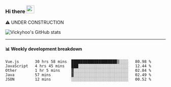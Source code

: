 ### Hi there <a href="https://www.gautamkrishnar.com/"><img src="https://media.giphy.com/media/hvRJCLFzcasrR4ia7z/giphy.gif" width="25px"></a>
⚠️ UNDER CONSTRUCTION

![Vickyhoo's GitHub stats](https://github-readme-stats.vercel.app/api?username=vickyhoo&theme=react&show_icons=true)

---

#### :bar_chart: Weekly development breakdown

<!--START_SECTION:waka-->
```text
Vue.js       30 hrs 58 mins  ████████████████████▒░░░░   80.98 % 
JavaScript   4 hrs 45 mins   ███░░░░░░░░░░░░░░░░░░░░░░   12.44 % 
Other        1 hr 5 mins     ▓░░░░░░░░░░░░░░░░░░░░░░░░   02.84 % 
Java         57 mins         ▓░░░░░░░░░░░░░░░░░░░░░░░░   02.49 % 
JSON         12 mins         ░░░░░░░░░░░░░░░░░░░░░░░░░   00.52 % 
```
<!--END_SECTION:waka-->


<!--
**vickyhoo/vickyhoo** is a ✨ _special_ ✨ repository because its `README.md` (this file) appears on your GitHub profile.

Here are some ideas to get you started:

- 🔭 I’m currently working on ...
- 🌱 I’m currently learning ...
- 👯 I’m looking to collaborate on ...
- 🤔 I’m looking for help with ...
- 💬 Ask me about ...
- 📫 How to reach me: ...
- 😄 Pronouns: ...
- ⚡ Fun fact: ...
-->
